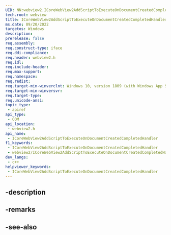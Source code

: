 ```yaml
---
UID: NN:webview2.ICoreWebView2AddScriptToExecuteOnDocumentCreatedCompletedHandler~r1
tech.root: webview
title: ICoreWebView2AddScriptToExecuteOnDocumentCreatedCompletedHandler
ms.date: 09/20/2022
targetos: Windows
description: 
prerelease: false
req.assembly: 
req.construct-type: iface
req.ddi-compliance: 
req.header: webview2.h
req.idl: 
req.include-header: 
req.max-support: 
req.namespace: 
req.redist: 
req.target-min-winverclnt: Windows 10, version 1809 (with Windows App SDK 1.1 or later)
req.target-min-winversvr: 
req.target-type: 
req.unicode-ansi: 
topic_type:
 - apiref
api_type:
 - COM
api_location:
 - webview2.h
api_name:
 - ICoreWebView2AddScriptToExecuteOnDocumentCreatedCompletedHandler
f1_keywords:
 - ICoreWebView2AddScriptToExecuteOnDocumentCreatedCompletedHandler
 - webview2/ICoreWebView2AddScriptToExecuteOnDocumentCreatedCompletedHandler
dev_langs:
 - c++
helpviewer_keywords:
 - ICoreWebView2AddScriptToExecuteOnDocumentCreatedCompletedHandler
---
```


## -description

## -remarks

## -see-also

